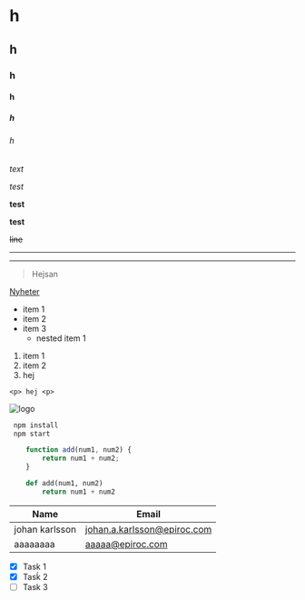 # h
## h
### h
#### h
##### h
###### h

*text*

_test_

**test**

__test__


~~line~~

---
___

> Hejsan

[Nyheter](http://na.se "se vad som händer")

* item 1
* item 2
* item 3
  * nested item 1


1. item 1
2. item 2
3.  hej

`<p> hej <p>`


![logo](https://markdown-here.com/img/icon256.png)

```bash
 npm install
 npm start
```

```javascript
    function add(num1, num2) {
        return num1 + num2;
    }
```

```python
    def add(num1, num2)
        return num1 + num2
```

| Name | Email |
|------|-------|
| johan karlsson | johan.a.karlsson@epiroc.com |
|aaaaaaaa|aaaaa@epiroc.com


* [x] Task 1
* [x] Tasḱ 2
* [ ] Task 3